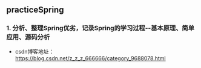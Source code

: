 ## practiceSpring
### 1. 分析、整理Spring优劣，记录Spring的学习过程--基本原理、简单应用、源码分析
  * csdn博客地址：https://blog.csdn.net/z_z_z_666666/category_9688078.html
